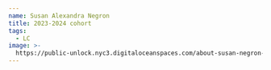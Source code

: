 ```yaml
---
name: Susan Alexandra Negron
title: 2023-2024 cohort
tags:
  - LC
image: >-
  https://public-unlock.nyc3.digitaloceanspaces.com/about-susan-negron-headshot.png
---
```


